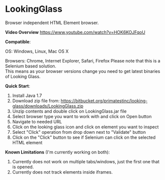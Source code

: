 LookingGlass
============

Browser independent HTML Element browser.


**Video Overview**
https://www.youtube.com/watch?v=HOK6KOJFqoU

**Compatible**:

OS: Windows, Linux, Mac OS X

Browsers: Chrome, Internet Explorer, Safari, Firefox
Please note that this is a Selenium based solution.  
This means as your browser versions change you need to get latest binaries of Looking Glass.

**Quick Start**:

1. Install Java 1.7
2. Download zip file from:  https://bitbucket.org/primatestinc/looking-glass/downloads/LookingGlass.zip
3. Unzip contents and double click on LookingGlass.jar file
4. Select browser type you want to work with and click on Open button
5. Navigate to needed URL
6. Click on the looking glass icon and click on element you want to inspect
7. Select "Click" operation from drop down next to "Validate" button
8. Click on the "Click" button to see if Selenium can click on the selected HTML element

**Known Limitations** (I'm currently working on both):

1. Currently does not work on multiple tabs/windows, just the first one that is opened.
2. Currently does not track elements inside iframes.

